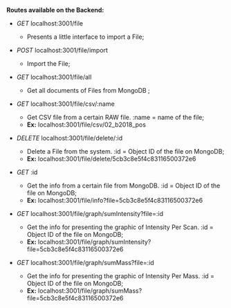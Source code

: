 **Routes available on the Backend:**

* *GET* localhost:3001/file
  * Presents a little interface to import a File;

* *POST* localhost:3001/file/import
  * Import the File;

* *GET* localhost:3001/file/all
  * Get all documents of Files from MongoDB ;

* *GET* localhost:3001/file/csv/:name
  * Get CSV file from a certain RAW file. :name = name of the file;
  * **Ex:** localhost:3001/file/csv/02_b2018_pos

* *DELETE* localhost:3001/file/delete/:id
  * Delete a File from the system. :id = Object ID of the file on MongoDB;
  * **Ex:** localhost:3001/file/delete/5cb3c8e5f4c83116500372e6

* *GET* :id
  * Get the info from a certain file from MongoDB. :id = Object ID of the file on MongoDB;
  * **Ex:** localhost:3001/file/info?file=5cb3c8e5f4c83116500372e6

* *GET* localhost:3001/file/graph/sumIntensity?file=:id
  * Get the info for presenting the graphic of Intensity Per Scan. :id = Object ID of the file on MongoDB;
  * **Ex:** localhost:3001/file/graph/sumIntensity?file=5cb3c8e5f4c83116500372e6

* *GET* localhost:3001/file/graph/sumMass?file=:id
  * Get the info for presenting the graphic of Intensity Per Mass. :id = Object ID of the file on MongoDB;
  * **Ex:** localhost:3001/file/graph/sumMass?file=5cb3c8e5f4c83116500372e6

